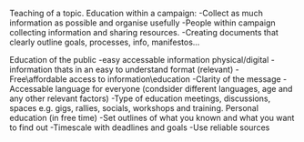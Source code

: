 Teaching of a topic.
Education within a campaign: 
 -Collect as much information as possible and organise usefully 
     -People within campaign collecting information and sharing resources. 
     -Creating documents that clearly outline goals, processes, info, manifestos...
    
Education of the public
 -easy accessable information physical/digital
 -information thats in an easy to understand format (relevant)
 -Free\affordable access to information\education
 -Clarity of the message
 -Accessable language for everyone (condsider different languages, age and any other relevant factors)
 -Type of education meetings, discussions, spaces e.g. gigs, rallies, socials, workshops and training.
 Personal education (in free time)
 -Set outlines of what you known and what you want to find out
 -Timescale with deadlines and goals
 -Use reliable sources
 
 
